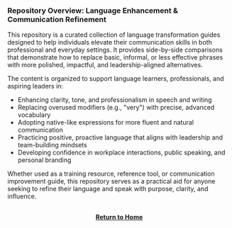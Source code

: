 ### Repository Overview: Language Enhancement & Communication Refinement

This repository is a curated collection of language transformation guides designed to help individuals elevate their communication skills in both professional and everyday settings. It provides side-by-side comparisons that demonstrate how to replace basic, informal, or less effective phrases with more polished, impactful, and leadership-aligned alternatives.

The content is organized to support language learners, professionals, and aspiring leaders in:

- Enhancing clarity, tone, and professionalism in speech and writing  
- Replacing overused modifiers (e.g., "very") with precise, advanced vocabulary  
- Adopting native-like expressions for more fluent and natural communication  
- Practicing positive, proactive language that aligns with leadership and team-building mindsets  
- Developing confidence in workplace interactions, public speaking, and personal branding  

Whether used as a training resource, reference tool, or communication improvement guide, this repository serves as a practical aid for anyone seeking to refine their language and speak with purpose, clarity, and influence.

<h2></h2>
<p align="center">
  <a href="https://github.com/rlangc"><b>Return to Home</b></a>
